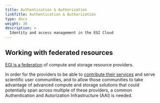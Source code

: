 ```yaml
---
title: Authentication & Authorization
linkTitle: Authentication & Authorization
type: docs
weight: 30
description: >
  Identity and access management in the EGI Cloud
---
```


## Working with federated resources

[EGI is a federation](https://www.egi.eu/federation/) of
compute and storage resource providers.

In order for the providers to be able to
[contribute their services](../../providers/check-in)
and serve scientific user communities, and to allow those communities to take
advantage of advanced compute and storage solutions that could potentially span
across multiple of these providers, a common Authentication and Autorization
Infrastructure (AAI) is needed.
